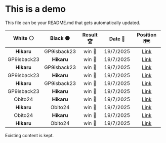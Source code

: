 # This is a demo

This file can be your README.md that gets automatically updated.

<!--START_SECTION:chessStats-->
<!-- Automatically generated with https://github.com/Balastrong/chess-stats-action -->

| White ⚪ | Black ⚫ | Result 🏆 | Date 📅 | Position 🗺️ |
|:---:|:---:|:---:|:---:|:---:|
| **Hikaru** | GP9isback23 | win 🥇 | 19/7/2025 | <a href="http://www.ee.unb.ca/cgi-bin/tervo/fen.pl?select=8/8/3k4/bp3p1p/3N1P2/3KP2P/P7/8 b - - 3 46">Link</a> |
| GP9isback23 | **Hikaru** | win 🥇 | 19/7/2025 | <a href="http://www.ee.unb.ca/cgi-bin/tervo/fen.pl?select=8/4r1rk/1Np1q2b/PpPp2p1/1B1Pp1n1/4P1Pp/3N3P/4Q1RK w - - 1 54">Link</a> |
| **Hikaru** | GP9isback23 | win 🥇 | 19/7/2025 | <a href="http://www.ee.unb.ca/cgi-bin/tervo/fen.pl?select=1b1B4/5bpk/5p2/3p3p/1p3N2/1Pn1PBPP/P4P2/6K1 b - - 2 48">Link</a> |
| GP9isback23 | **Hikaru** | win 🥇 | 19/7/2025 | <a href="http://www.ee.unb.ca/cgi-bin/tervo/fen.pl?select=8/5pk1/p4bp1/P1p2b2/2P5/4PNqp/2R1B3/3Q1K2 w - - 0 40">Link</a> |
| **Hikaru** | GP9isback23 | win 🥇 | 19/7/2025 | <a href="http://www.ee.unb.ca/cgi-bin/tervo/fen.pl?select=8/5p1k/p4qP1/1p1Rr3/4p1Qp/1P2P2P/P5P1/7K b - - 0 39">Link</a> |
| GP9isback23 | **Hikaru** | win 🥇 | 19/7/2025 | <a href="http://www.ee.unb.ca/cgi-bin/tervo/fen.pl?select=8/8/pNp1q3/P1Pp1nbk/4p1p1/4PnPp/5Q1P/2B2N1K w - - 2 71">Link</a> |
| Obito24 | **Hikaru** | win 🥇 | 19/7/2025 | <a href="http://www.ee.unb.ca/cgi-bin/tervo/fen.pl?select=7r/1p2r1k1/p1pn2p1/8/1P1Pp1pP/4P3/4B2K/2R2R2 w - - 0 36">Link</a> |
| **Hikaru** | Obito24 | win 🥇 | 19/7/2025 | <a href="http://www.ee.unb.ca/cgi-bin/tervo/fen.pl?select=8/8/1R6/N2k1p2/8/4P1P1/1pr2PPK/8 b - - 1 58">Link</a> |
| Obito24 | **Hikaru** | win 🥇 | 19/7/2025 | <a href="http://www.ee.unb.ca/cgi-bin/tervo/fen.pl?select=1r1b2k1/7p/3pp3/1P2p1nq/4P3/4N1P1/Q4P1K/1R6 w - - 0 36">Link</a> |
| **Hikaru** | Obito24 | win 🥇 | 19/7/2025 | <a href="http://www.ee.unb.ca/cgi-bin/tervo/fen.pl?select=2rq1rk1/5p1p/4pRpP/1p1pP1N1/p1nP4/P2Q2P1/1P4P1/5RK1 b - - 8 27">Link</a> |

<!--END_SECTION:chessStats-->

Existing content is kept.
